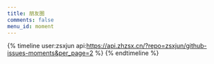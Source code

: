 ```yaml
---
title: 朋友圈
comments: false
menu_id: moment
---
```


{% timeline user:zsxjun api:https://api.zhzsx.cn/?repo=zsxjun/github-issues-moments&per_page=2 %}
{% endtimeline %}